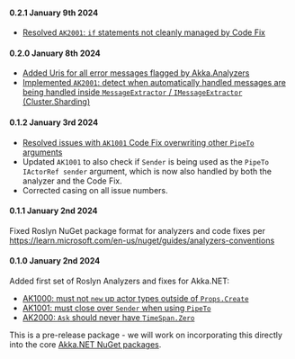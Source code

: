 #### 0.2.1 January 9th 2024 ####

* [Resolved `AK2001`: `if` statements not cleanly managed by Code Fix](https://github.com/akkadotnet/akka.analyzers/pull/46)

#### 0.2.0 January 8th 2024 ####

* [Added Uris for all error messages flagged by Akka.Analyzers](https://github.com/akkadotnet/akka.analyzers/issues/6)
* [Implemented `AK2001`: detect when automatically handled messages are being handled inside `MessageExtractor` / `IMessageExtractor` (Cluster.Sharding)](https://github.com/akkadotnet/akka.analyzers/issues/42)

#### 0.1.2 January 3rd 2024 ####

* [Resolved issues with `AK1001` Code Fix overwriting other `PipeTo` arguments](https://github.com/akkadotnet/akka.analyzers/issues/32)
* Updated `AK1001` to also check if `Sender` is being used as the `PipeTo` `IActorRef sender` argument, which is now also handled by both the analyzer and the Code Fix.
* Corrected casing on all issue numbers.

#### 0.1.1 January 2nd 2024 ####

Fixed Roslyn NuGet package format for analyzers and code fixes per https://learn.microsoft.com/en-us/nuget/guides/analyzers-conventions

#### 0.1.0 January 2nd 2024 ####

Added first set of Roslyn Analyzers and fixes for Akka.NET:

* [AK1000: must not `new` up actor types outside of `Props.Create`](https://github.com/Aaronontheweb/akka.analyzers/pull/3)
* [AK1001: must close over `Sender` when using `PipeTo`](https://github.com/Aaronontheweb/akka.analyzers/pull/5)
* [AK2000: `Ask` should never have `TimeSpan.Zero`](https://github.com/Aaronontheweb/akka.analyzers/issues/11)

This is a pre-release package - we will work on incorporating this directly into the core [Akka.NET NuGet packages](https://www.nuget.org/packages/Akka).